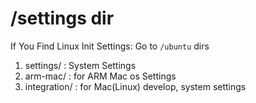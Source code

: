 # /settings dir

If You Find Linux Init Settings: Go to `/ubuntu` dirs

1. settings/ : System Settings
2. arm-mac/ : for ARM Mac os Settings
3. integration/ : for Mac(Linux) develop, system settings
 
